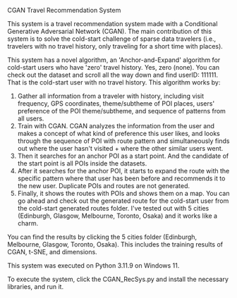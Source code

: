 CGAN Travel Recommendation System

This system is a travel recommendation system made with a Conditional Generative Adversarial Network (CGAN).
The main contribution of this system is to solve the cold-start challenge of sparse data travelers (i.e., travelers with no travel history, only traveling for a short time with places).

This system has a novel algorithm, an 'Anchor-and-Expand' algorithm for cold-start users who have 'zero' travel history. Yes, zero (none). You can check out the dataset and scroll all the way down and find userID: 111111. That is the cold-start user with no travel history.
This algorithm works by: 
1. Gather all information from a traveler with history, including visit frequency, GPS coordinates, theme/subtheme of POI places, users' preference of the POI theme/subtheme, and sequence of patterns from all users.
2. Train with CGAN. CGAN analyzes the information from the user and makes a concept of what kind of preference this user likes, and looks through the sequence of POI with route pattern and simultaneously finds out where the user hasn't visited + where the other similar users went.
3. Then it searches for an anchor POI as a start point. And the candidate of the start point is all POIs inside the datasets.
4. After it searches for the anchor POI, it starts to expand the route with the specific pattern where that user has been before and recommends it to the new user. Duplicate POIs and routes are not generated.
5. Finally, it shows the routes with POIs and shows them on a map. You can go ahead and check out the generated route for the cold-start user from the cold-start generated routes folder. I've tested out with 5 cities (Edinburgh, Glasgow, Melbourne, Toronto, Osaka) and it works like a charm.

You can find the results by clicking the 5 cities folder (Edinburgh, Melbourne, Glasgow, Toronto, Osaka).
This includes the training results of CGAN, t-SNE, and dimensions.

This system was executed on Python 3.11.9 on Windows 11.

To execute the system, click the CGAN_RecSys.py and install the necessary libraries, and run it.
